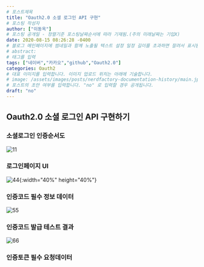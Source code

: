 ```yaml
---
# 포스트제목
title: "Oauth2.0 소셜 로그인 API 구현"
# 포스팅 작성자
author: ["이동옥"] 
# 포스팅 공개일 - 정렬기준 포스팅날짜순서에 따라 기재됨.(주의 미래날짜는 기입X)
date: 2020-08-15 08:26:28 -0400
# 블로그 메인페이지에 썸네일과 함께 노출될 텍스트 설정 일정 길이를 초과하면 잘려서 표시됨.
# abstract:
# 태그를 입력
tags: ["네이버","카카오","github","Oauth2.0"]
categories: Oauth2
# 대표 이미지를 입력합니다. 이미지 업로드 위치는 아래에 기술합니다.
# image: /assets/images/posts/nerdfactory-documentation-history/main.jpg
# 포스트의 초안 여부를 입력합니다. "no" 로 입력할 경우 공개됩니다.
draft: "no"
---
```


## Oauth2.0 소셜 로그인 API 구현하기


### 소셜로그인 인증순서도
![11](https://user-images.githubusercontent.com/12209348/91628513-62b03680-e9fb-11ea-8526-e7874015f07c.PNG)


### 로그인페이지 UI
![44](https://user-images.githubusercontent.com/12209348/91628567-e79b5000-e9fb-11ea-996b-6d10ce1ee6ca.PNG){:width="40%" height="40%"}

### 인증코드 필수 정보 데이터
![55](https://user-images.githubusercontent.com/12209348/91629718-58476a00-ea06-11ea-93a4-1a71f4d39616.PNG)

### 인증코드 발급 테스트 결과
![66](https://user-images.githubusercontent.com/12209348/91629719-59789700-ea06-11ea-8ae1-830be912360e.PNG)


### 인증토큰 필수 요청데이터
